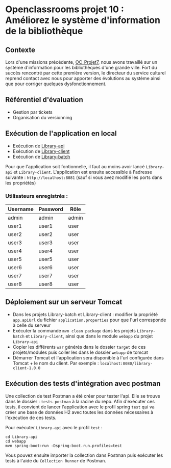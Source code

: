 # Openclassrooms projet 10 : Améliorez le système d'information de la bibliothèque

## Contexte 

Lors d'une missions précédente, [OC_Projet7](https://github.com/JordanBgt/OPC_Projet7), nous avons travaillé sur un système d'information pour les bibliothèques d'une grande ville. Fort du succès rencontré par cette première version, le directeur du service culturel reprend contact avec nous pour apporter des évolutions au système ainsi que pour corriger quelques dysfonctionnement. 

## Référentiel d'évaluation

* Gestion par tickets
* Organisation du versionning

## Exécution de l'application en local 

- Exécution de [Library-api](https://github.com/JordanBgt/OPC_Projet7/blob/master/Library-api/README.md)
- Exécution de [Library-client](https://github.com/JordanBgt/OPC_Projet7/blob/master/Library-client/README.md)
- Exécution de [Library-batch](https://github.com/JordanBgt/OPC_Projet7/blob/master/Library-batch/README.md)

Pour que l'application soit fontionnelle, il faut au moins avoir lancé `Library-api` et `Library-client`.
L'application est ensuite accessible à l'adresse suivante : `http://localhost:8081` (sauf si vous avez modifié les ports dans les propriétés)

### Utilisateurs enregistrés :

| Username | Password | Rôle  |
|----------|----------|-------|
| admin    | admin    | admin |
| user1    | user1    | user  |
| user2    | user2    | user  |
| user3    | user3    | user  |
| user4    | user4    | user  |
| user5    | user5    | user  |
| user6    | user6    | user  |
| user7    | user7    | user  |
| user8    | user8    | user  |

## Déploiement sur un serveur Tomcat

- Dans les projets Library-batch et Library-client : modifier la propriété `app.apiUrl` du fichier `application.properties` pour que l'url corresponde à celle du serveur
- Exécuter la commande `mvn clean package` dans les projets `Library-batch` et `Library-client`, ainsi que dans le module `webapp` du projet `Library-api`
- Copier les différents `war` générés dans le dossier `target` de ces projets/modules puis coller les dans le dossier `webapp` de tomcat
- Démarrer Tomcat et l'application sera disponible à l'url configurée dans Tomcat + le nom du client. Par exemple : `localhost:8080/library-client-1.0.0`

## Exécution des tests d'intégration avec postman

Une collection de test Postman a été créer pour tester l'api. Elle se trouve dans le dossier : `tests-postman` à la racine du repo. Afin d'exécuter ces tests, il convient de lancer l'application avec le profil spring `test` qui va créer une base de données H2 avec toutes les données nécessaires à l'exécution de ces tests. 

Pour exécuter `Library-api` avec le profil `test` : 
```shell
cd Library-api
cd webapp
mvn spring-boot:run -Dspring-boot.run.profiles=test
```

Vous pouvez ensuite importer la collection dans Postman puis exécuter les tests à l'aide du `Collection Runner` de Postman.